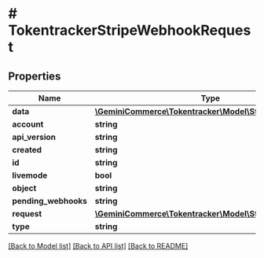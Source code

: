 # # TokentrackerStripeWebhookRequest


## Properties 


Name | Type | Description | Notes
------------ | ------------- | ------------- | -------------
**data**| [**\GeminiCommerce\Tokentracker\Model\StripeEventData**](StripeEventData.md) |   | [optional]
**account**| **string** |   | [optional]
**api_version**| **string** |   | [optional]
**created**| **string** |   | [optional]
**id**| **string** |   | [optional]
**livemode**| **bool** |   | [optional]
**object**| **string** |   | [optional]
**pending_webhooks**| **string** |   | [optional]
**request**| [**\GeminiCommerce\Tokentracker\Model\StripeEventRequest**](StripeEventRequest.md) |   | [optional]
**type**| **string** |   | [optional]


[[Back to Model list]](../../README.md#models) [[Back to API list]](../../README.md#endpoints) [[Back to README]](../../README.md)

